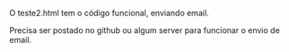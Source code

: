 O teste2.html tem o código funcional, enviando email.

Precisa ser postado no github ou algum server para funcionar o envio de email.
